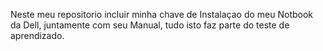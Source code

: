 Neste meu repositorio incluir minha chave de Instalaçao do meu Notbook da Dell, juntamente com seu Manual, tudo isto faz parte do teste de aprendizado.

